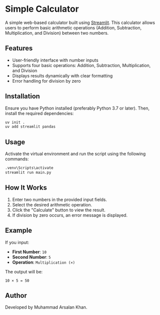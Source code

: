 # Simple Calculator

A simple web-based calculator built using [Streamlit](https://streamlit.io/). This calculator allows users to perform basic arithmetic operations (Addition, Subtraction, Multiplication, and Division) between two numbers.

## Features

- User-friendly interface with number inputs
- Supports four basic operations: Addition, Subtraction, Multiplication, and Division
- Displays results dynamically with clear formatting
- Error handling for division by zero

## Installation

Ensure you have Python installed (preferably Python 3.7 or later). Then, install the required dependencies:

```sh
uv init .
uv add streamlit pandas
```

## Usage

Activate the virtual environment and run the script using the following commands:

```sh
.venv\Scripts\activate
streamlit run main.py
```

## How It Works

1. Enter two numbers in the provided input fields.
2. Select the desired arithmetic operation.
3. Click the "Calculate" button to view the result.
4. If division by zero occurs, an error message is displayed.

## Example

If you input:

- **First Number**: `10`
- **Second Number**: `5`
- **Operation**: `Multiplication (×)`

The output will be:

```
10 × 5 = 50
```

## Author

Developed by Muhammad Arsalan Khan.

